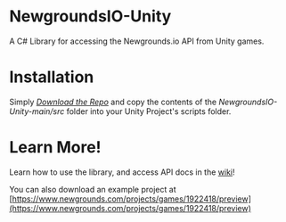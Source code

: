 # NewgroundsIO-Unity
A C# Library for accessing the Newgrounds.io API from Unity games.

# Installation
Simply *[Download the Repo](/PsychoGoldfishNG/NewgroundsIO-Unity/archive/refs/heads/main.zip)* and copy the contents of the *_NewgroundsIO-Unity-main/src_* folder into your Unity Project's scripts folder.

# Learn More!
Learn how to use the library, and access API docs in the [wiki](https://github.com/PsychoGoldfishNG/NewgroundsIO-Unity/wiki)!

You can also download an example project at [https://www.newgrounds.com/projects/games/1922418/preview](https://www.newgrounds.com/projects/games/1922418/preview)
